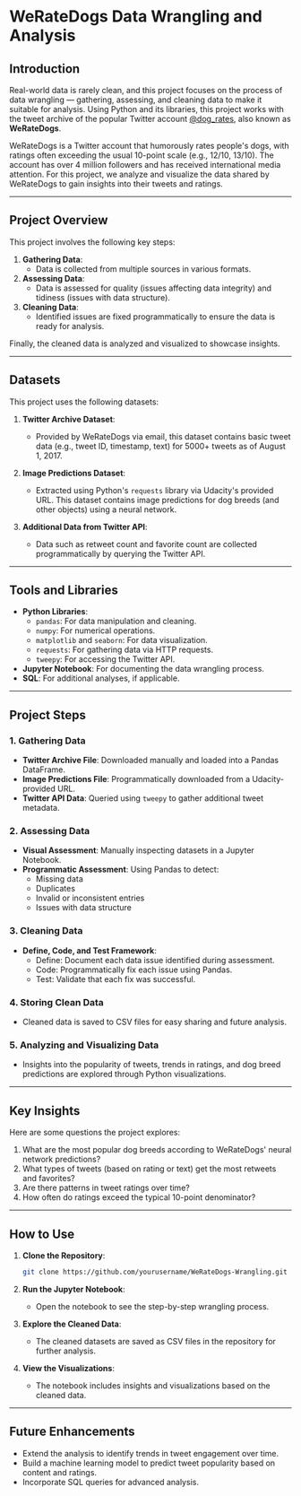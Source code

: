 # WeRateDogs Data Wrangling and Analysis

## Introduction

Real-world data is rarely clean, and this project focuses on the process of data wrangling — gathering, assessing, and cleaning data to make it suitable for analysis. Using Python and its libraries, this project works with the tweet archive of the popular Twitter account [@dog_rates](https://twitter.com/dog_rates), also known as **WeRateDogs**.

WeRateDogs is a Twitter account that humorously rates people's dogs, with ratings often exceeding the usual 10-point scale (e.g., 12/10, 13/10). The account has over 4 million followers and has received international media attention. For this project, we analyze and visualize the data shared by WeRateDogs to gain insights into their tweets and ratings.

---

## Project Overview

This project involves the following key steps:
1. **Gathering Data**:
   - Data is collected from multiple sources in various formats.
2. **Assessing Data**:
   - Data is assessed for quality (issues affecting data integrity) and tidiness (issues with data structure).
3. **Cleaning Data**:
   - Identified issues are fixed programmatically to ensure the data is ready for analysis.

Finally, the cleaned data is analyzed and visualized to showcase insights.

---

## Datasets

This project uses the following datasets:

1. **Twitter Archive Dataset**:
   - Provided by WeRateDogs via email, this dataset contains basic tweet data (e.g., tweet ID, timestamp, text) for 5000+ tweets as of August 1, 2017.

2. **Image Predictions Dataset**:
   - Extracted using Python's `requests` library via Udacity's provided URL. This dataset contains image predictions for dog breeds (and other objects) using a neural network.

3. **Additional Data from Twitter API**:
   - Data such as retweet count and favorite count are collected programmatically by querying the Twitter API.

---

## Tools and Libraries

- **Python Libraries**:
  - `pandas`: For data manipulation and cleaning.
  - `numpy`: For numerical operations.
  - `matplotlib` and `seaborn`: For data visualization.
  - `requests`: For gathering data via HTTP requests.
  - `tweepy`: For accessing the Twitter API.
- **Jupyter Notebook**: For documenting the data wrangling process.
- **SQL**: For additional analyses, if applicable.

---

## Project Steps

### 1. Gathering Data
- **Twitter Archive File**: Downloaded manually and loaded into a Pandas DataFrame.
- **Image Predictions File**: Programmatically downloaded from a Udacity-provided URL.
- **Twitter API Data**: Queried using `tweepy` to gather additional tweet metadata.

### 2. Assessing Data
- **Visual Assessment**: Manually inspecting datasets in a Jupyter Notebook.
- **Programmatic Assessment**: Using Pandas to detect:
  - Missing data
  - Duplicates
  - Invalid or inconsistent entries
  - Issues with data structure

### 3. Cleaning Data
- **Define, Code, and Test Framework**:
  - Define: Document each data issue identified during assessment.
  - Code: Programmatically fix each issue using Pandas.
  - Test: Validate that each fix was successful.

### 4. Storing Clean Data
- Cleaned data is saved to CSV files for easy sharing and future analysis.

### 5. Analyzing and Visualizing Data
- Insights into the popularity of tweets, trends in ratings, and dog breed predictions are explored through Python visualizations.

---

## Key Insights

Here are some questions the project explores:
1. What are the most popular dog breeds according to WeRateDogs' neural network predictions?
2. What types of tweets (based on rating or text) get the most retweets and favorites?
3. Are there patterns in tweet ratings over time?
4. How often do ratings exceed the typical 10-point denominator?

---

## How to Use

1. **Clone the Repository**:
   ```bash
   git clone https://github.com/yourusername/WeRateDogs-Wrangling.git
   ```

2. **Run the Jupyter Notebook**:
   - Open the notebook to see the step-by-step wrangling process.

3. **Explore the Cleaned Data**:
   - The cleaned datasets are saved as CSV files in the repository for further analysis.

4. **View the Visualizations**:
   - The notebook includes insights and visualizations based on the cleaned data.

---

## Future Enhancements

- Extend the analysis to identify trends in tweet engagement over time.
- Build a machine learning model to predict tweet popularity based on content and ratings.
- Incorporate SQL queries for advanced analysis.
